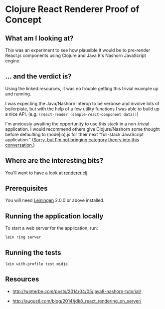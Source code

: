 # Clojure React Renderer Proof of Concept

## What am I looking at?

This was an experiment to see how plausible it would be to pre-render React.js
components using Clojure and Java 8's Nashorn JavaScript engine.

## ... and the verdict is?

Using the linked resources, it was no trouble getting this trivial example up
and running.

I was expecting the Java/Nashorn interop to be verbose and involve lots of
boilerplate, but with the help of a few utility functions I was able to build
up a nice API.  (e.g. `(react-render (sample-react-component data))`)

I'm anxiously awaiting the opportunity to use this stack in a non-trivial
application. I would recommend others give Clojure/Nashorn some thought before
defaulting to (node|io).js for their next "full-stack JavaScript application."
([Sorry, but I'm not bringing category theory into this
conversation.](https://en.wikipedia.org/wiki/Isomorphism))

## Where are the interesting bits?

You'll want to have a look at [renderer.clj](https://github.com/ethagnawl/Clojure-React-Renderer-Proof-of-Concept/blob/master/src/clojure_react_renderer_proof_of_concept/core/renderer.clj).

## Prerequisites

You will need [Leiningen][] 2.0.0 or above installed.

[leiningen]: https://github.com/technomancy/leiningen

## Running the application locally

To start a web server for the application, run:

    lein ring server

## Running the tests

    lein with-profile test midje

## Resources

- http://winterbe.com/posts/2014/04/05/java8-nashorn-tutorial/

- http://augustl.com/blog/2014/jdk8_react_rendering_on_server/
